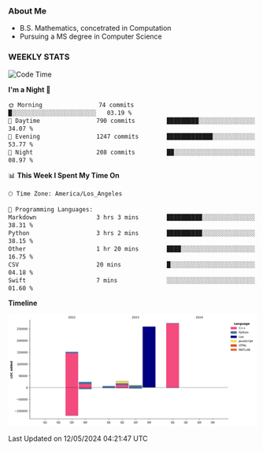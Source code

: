 ### About Me

- B.S. Mathematics, concetrated in Computation
- Pursuing a MS degree in Computer Science


### WEEKLY STATS
<!--START_SECTION:waka-->
![Code Time](http://img.shields.io/badge/Code%20Time-66%20hrs%2029%20mins-blue)

**I'm a Night 🦉** 

```text
🌞 Morning                74 commits          █░░░░░░░░░░░░░░░░░░░░░░░░   03.19 % 
🌆 Daytime                790 commits         █████████░░░░░░░░░░░░░░░░   34.07 % 
🌃 Evening                1247 commits        █████████████░░░░░░░░░░░░   53.77 % 
🌙 Night                  208 commits         ██░░░░░░░░░░░░░░░░░░░░░░░   08.97 % 
```


📊 **This Week I Spent My Time On** 

```text
🕑︎ Time Zone: America/Los_Angeles

💬 Programming Languages: 
Markdown                 3 hrs 3 mins        ██████████░░░░░░░░░░░░░░░   38.31 % 
Python                   3 hrs 2 mins        ██████████░░░░░░░░░░░░░░░   38.15 % 
Other                    1 hr 20 mins        ████░░░░░░░░░░░░░░░░░░░░░   16.75 % 
CSV                      20 mins             █░░░░░░░░░░░░░░░░░░░░░░░░   04.18 % 
Swift                    7 mins              ░░░░░░░░░░░░░░░░░░░░░░░░░   01.60 % 
```

**Timeline**

![Lines of Code chart](https://raw.githubusercontent.com/nickocruzm/nickocruzm/main/assets/bar_graph.png)


 Last Updated on 12/05/2024 04:21:47 UTC
<!--END_SECTION:waka-->
